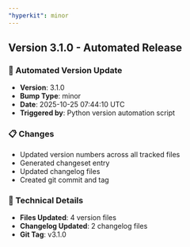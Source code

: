 ```yaml
---
"hyperkit": minor
---
```


## Version 3.1.0 - Automated Release

### 🚀 Automated Version Update
- **Version**: 3.1.0
- **Bump Type**: minor
- **Date**: 2025-10-25 07:44:10 UTC
- **Triggered by**: Python version automation script

### 📋 Changes
- Updated version numbers across all tracked files
- Generated changeset entry
- Updated changelog files
- Created git commit and tag

### 🔧 Technical Details
- **Files Updated**: 4 version files
- **Changelog Updated**: 2 changelog files
- **Git Tag**: v3.1.0
